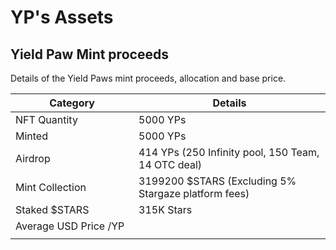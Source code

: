 # YP's Assets

## Yield Paw Mint proceeds

Details of the Yield Paws mint proceeds, allocation and base price.

<table><thead><tr><th width="181">Category</th><th>Details </th></tr></thead><tbody><tr><td>NFT Quantity</td><td>5000 YPs</td></tr><tr><td>Minted</td><td> 5000 YPs</td></tr><tr><td>Airdrop</td><td>414 YPs (250 Infinity pool, 150 Team, 14 OTC deal)</td></tr><tr><td>Mint Collection </td><td>3199200 $STARS (Excluding 5% Stargaze platform fees)</td></tr><tr><td>Staked $STARS</td><td>315K Stars</td></tr><tr><td>Average USD Price /YP</td><td></td></tr><tr><td></td><td></td></tr></tbody></table>

